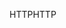 <span data-ttu-id="74734-101">HTTP</span><span class="sxs-lookup"><span data-stu-id="74734-101">HTTP</span></span>
